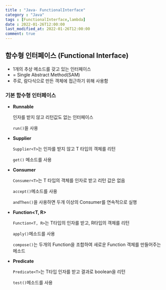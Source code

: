 ```yaml
---
title : "Java- FunctionalInterface"
category : "Java"
tags : [FunctionalInterface,lambda]
date : 2022-01-26T12:00:00
last_modified_at: 2022-01-26T12:00:00
comment: true
---
```


## 함수형 인터페이스 (Functional Interface)

- 1개의 추상 메소드를 갖고 있는 인터페이스
- = Single Abstract Method(SAM)
- 주로, 람다식으로 만든 객체에 접근하기 위해 사용함



### 기본 함수형 인터페이스

- **Runnable**

  인자를 받지 않고 리턴값도 없는 인터페이스

  `run()`을 사용

- **Supplier**

  `Supplier<T>`는 인자를 받지 않고 T 타입의 객체를 리턴

  `get()` 메소드를 사용

- **Consumer**

  `Consumer<T>`는 T 타입의 객체를 인자로 받고 리턴 값은 없음

  `accept()`메소드를 사용

  `andThen()`을 사용하면 두개 이상의 Consumer를 연속적으로 실행

- **Function<T, R>**

  `Function<T, R>`는 T타입의 인자를 받고, R타입의 객체를 리턴

  `apply()`메소드를 사용

  `compose()`는 두개의 Function을 조합하여 새로운 Function 객체를 만들어주는 메소드

- **Predicate**

  `Predicate<T>`는 T타입 인자를 받고 결과로 boolean을 리턴

  `test()`메소드를 사용